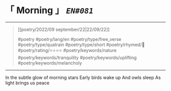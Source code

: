 # &#12300; Morning &#12301; *`EN#081`*

---

> [[poetry/2022/09 september/22|22/09/22]]
> 
> #poetry 
> #poetry/lang/en 
> #poetry/type/free_verse #poetry/type/quatrain #poetry/type/short 
> #poetry/rhymed/🔴 
> #poetry/rating/⭐⭐⭐⭐ 
> #poetry/keywords/nature #poetry/keywords/tranquility #poetry/keywords/uplifting #poetry/keywords/melancholy 

---

In the subtle glow of morning stars
Early birds wake up
And owls sleep
As light brings us peace